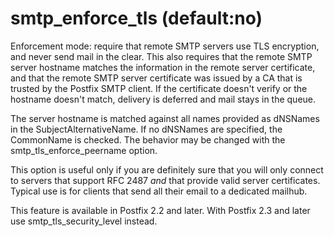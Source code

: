 # smtp_enforce_tls (default:no) 

 Enforcement mode: require that remote SMTP servers use TLS
encryption, and never send mail in the clear.  This also requires
that the remote SMTP server hostname matches the information in
the remote server certificate, and that the remote SMTP server
certificate was issued by a CA that is trusted by the Postfix SMTP
client. If the certificate doesn't verify or the hostname doesn't
match, delivery is deferred and mail stays in the queue.  

 The server hostname is matched against all names provided as
dNSNames in the SubjectAlternativeName.  If no dNSNames are specified,
the CommonName is checked.  The behavior may be changed with the
smtp_tls_enforce_peername option.  

 This option is useful only if you are definitely sure that you
will only connect to servers that support RFC 2487 _and_ that
provide valid server certificates.  Typical use is for clients that
send all their email to a dedicated mailhub.  

 This feature is available in Postfix 2.2 and later. With
Postfix 2.3 and later use smtp_tls_security_level instead. 


